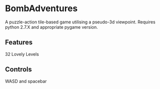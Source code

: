 # BombAdventures
A puzzle-action tile-based game utilising a pseudo-3d viewpoint. Requires python 2.7.X and appropriate pygame version.
## Features
32 Lovely Levels
## Controls
WASD and spacebar
